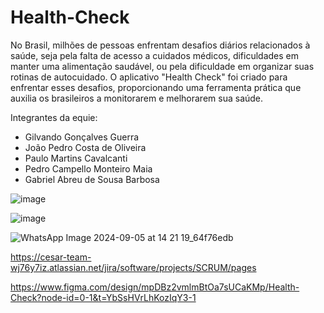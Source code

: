 # Health-Check


No Brasil, milhões de pessoas enfrentam desafios diários relacionados à saúde, seja pela falta de acesso a cuidados médicos, dificuldades em manter uma alimentação saudável, ou pela dificuldade em organizar suas rotinas de autocuidado. O aplicativo "Health Check" foi criado para enfrentar esses desafios, proporcionando uma ferramenta prática que auxilia os brasileiros a monitorarem e melhorarem sua saúde.

Integrantes da equie:

  - Gilvando Gonçalves Guerra 
  - João Pedro Costa de Oliveira 
  - Paulo Martins Cavalcanti 
  - Pedro Campello Monteiro Maia 
  - Gabriel Abreu de Sousa Barbosa 

![image](https://github.com/user-attachments/assets/21738390-400f-4a77-ba5c-dfe900cd1990)


![image](https://github.com/user-attachments/assets/dedf58b4-bc9f-4610-b454-89a5a107dc49)


![WhatsApp Image 2024-09-05 at 14 21 19_64f76edb](https://github.com/user-attachments/assets/c45a617a-256d-49ef-9930-89887051b8fe)

https://cesar-team-wj76y7iz.atlassian.net/jira/software/projects/SCRUM/pages

https://www.figma.com/design/mpDBz2vmlmBtOa7sUCaKMp/Health-Check?node-id=0-1&t=YbSsHVrLhKozIqY3-1

